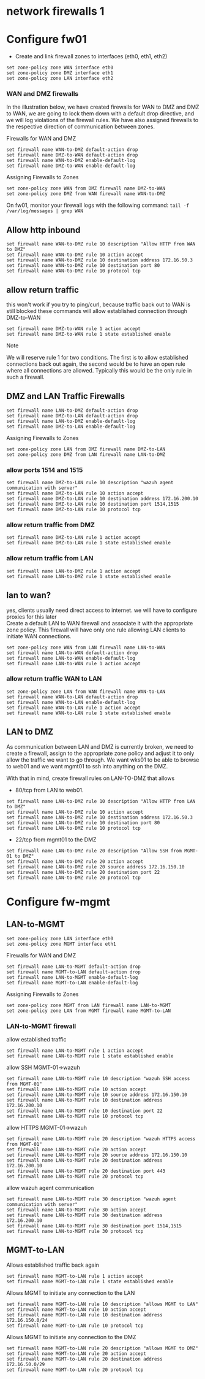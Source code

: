 # network firewalls 1

# Configure fw01
- Create and link firewall zones to interfaces (eth0, eth1, eth2)
```
set zone-policy zone WAN interface eth0
set zone-policy zone DMZ interface eth1
set zone-policy zone LAN interface eth2
```

### WAN and DMZ firewalls
In the illustration below, we have created firewalls for WAN to DMZ and DMZ to WAN, 
we are going to lock them down with a default drop directive, and we will log violations of the firewall rules. 
We have also assigned firewalls to the respective direction of communication between zones.

Firewalls for WAN and DMZ
```
set firewall name WAN-to-DMZ default-action drop
set firewall name DMZ-to-WAN default-action drop
set firewall name WAN-to-DMZ enable-default-log 
set firewall name DMZ-to-WAN enable-default-log
```

Assigning Firewalls to Zones
```
set zone-policy zone WAN from DMZ firewall name DMZ-to-WAN 
set zone-policy zone DMZ from WAN firewall name WAN-to-DMZ 
```

On fw01, monitor your firewall logs with the following command:
`tail -f /var/log/messages | grep WAN`


## Allow http inbound
```
set firewall name WAN-to-DMZ rule 10 description "Allow HTTP from WAN to DMZ"
set firewall name WAN-to-DMZ rule 10 action accept
set firewall name WAN-to-DMZ rule 10 destination address 172.16.50.3
set firewall name WAN-to-DMZ rule 10 destination port 80
set firewall name WAN-to-DMZ rule 10 protocol tcp
```
## allow return traffic
this won't work if you try to ping/curl, because traffic back out to WAN is still blocked
these commands will allow established connection through DMZ-to-WAN
```
set firewall name DMZ-to-WAN rule 1 action accept
set firewall name DMZ-to-WAN rule 1 state established enable
```


>[!Note]
>We will reserve rule 1 for two conditions.  The first is to allow established connections back out again, the second would be to have an open rule where all connections are allowed.  Typically this would be the only rule in such a firewall.

## DMZ and LAN Traffic Firewalls

```
set firewall name LAN-to-DMZ default-action drop
set firewall name DMZ-to-LAN default-action drop
set firewall name LAN-to-DMZ enable-default-log 
set firewall name DMZ-to-LAN enable-default-log
```

Assigning Firewalls to Zones
```
set zone-policy zone LAN from DMZ firewall name DMZ-to-LAN 
set zone-policy zone DMZ from LAN firewall name LAN-to-DMZ 
```

### allow ports 1514 and 1515
```
set firewall name DMZ-to-LAN rule 10 description "wazuh agent communication with server"
set firewall name DMZ-to-LAN rule 10 action accept
set firewall name DMZ-to-LAN rule 10 destination address 172.16.200.10
set firewall name DMZ-to-LAN rule 10 destination port 1514,1515
set firewall name DMZ-to-LAN rule 10 protocol tcp
```

### allow return traffic from DMZ
```
set firewall name DMZ-to-LAN rule 1 action accept
set firewall name DMZ-to-LAN rule 1 state established enable
```


### allow return traffic from LAN
```
set firewall name LAN-to-DMZ rule 1 action accept
set firewall name LAN-to-DMZ rule 1 state established enable
```

## lan to wan?
yes, clients usually need direct access to internet. we will have to configure proxies for this later\
Create a default LAN to WAN firewall and associate it with the appropriate zone policy.  This firewall will have only one rule allowing LAN clients to initiate WAN connections.
```
set zone-policy zone WAN from LAN firewall name LAN-to-WAN
set firewall name LAN-to-WAN default-action drop
set firewall name LAN-to-WAN enable-default-log
set firewall name LAN-to-WAN rule 1 action accept
```
### allow return traffic WAN to LAN
```
set zone-policy zone LAN from WAN firewall name WAN-to-LAN
set firewall name WAN-to-LAN default-action drop
set firewall name WAN-to-LAN enable-default-log
set firewall name WAN-to-LAN rule 1 action accept
set firewall name WAN-to-LAN rule 1 state established enable
```

## LAN to DMZ
As communication between LAN and DMZ is currently broken, we need to create a firewall, assign to the appropriate zone policy and adjust it to only allow the traffic we want to go through.  We want wks01 to be able to browse to web01 and we want mgmt01 to ssh into anything on the DMZ.

With that in mind, create firewall rules on LAN-TO-DMZ that allows 
- 80/tcp from LAN to web01.

```
set firewall name LAN-to-DMZ rule 10 description "Allow HTTP from LAN to DMZ"
set firewall name LAN-to-DMZ rule 10 action accept
set firewall name LAN-to-DMZ rule 10 destination address 172.16.50.3
set firewall name LAN-to-DMZ rule 10 destination port 80
set firewall name LAN-to-DMZ rule 10 protocol tcp
```
- 22/tcp from mgmt01 to the DMZ
```
set firewall name LAN-to-DMZ rule 20 description "Allow SSH from MGMT-01 to DMZ"
set firewall name LAN-to-DMZ rule 20 action accept
set firewall name LAN-to-DMZ rule 20 source address 172.16.150.10
set firewall name LAN-to-DMZ rule 20 destination port 22
set firewall name LAN-to-DMZ rule 20 protocol tcp
```

# Configure fw-mgmt
## LAN-to-MGMT
```
set zone-policy zone LAN interface eth0
set zone-policy zone MGMT interface eth1
```
Firewalls for WAN and DMZ
```
set firewall name LAN-to-MGMT default-action drop
set firewall name MGMT-to-LAN default-action drop
set firewall name LAN-to-MGMT enable-default-log 
set firewall name MGMT-to-LAN enable-default-log
```

Assigning Firewalls to Zones
```
set zone-policy zone MGMT from LAN firewall name LAN-to-MGMT
set zone-policy zone LAN from MGMT firewall name MGMT-to-LAN
```

### LAN-to-MGMT firewall
allow established traffic
```
set firewall name LAN-to-MGMT rule 1 action accept
set firewall name LAN-to-MGMT rule 1 state established enable
```
allow SSH MGMT-01->wazuh
```
set firewall name LAN-to-MGMT rule 10 description "wazuh SSH access from MGMT-01"
set firewall name LAN-to-MGMT rule 10 action accept
set firewall name LAN-to-MGMT rule 10 source address 172.16.150.10
set firewall name LAN-to-MGMT rule 10 destination address 172.16.200.10
set firewall name LAN-to-MGMT rule 10 destination port 22
set firewall name LAN-to-MGMT rule 10 protocol tcp
```
allow HTTPS MGMT-01->wazuh
```
set firewall name LAN-to-MGMT rule 20 description "wazuh HTTPS access from MGMT-01"
set firewall name LAN-to-MGMT rule 20 action accept
set firewall name LAN-to-MGMT rule 20 source address 172.16.150.10
set firewall name LAN-to-MGMT rule 20 destination address 172.16.200.10
set firewall name LAN-to-MGMT rule 20 destination port 443
set firewall name LAN-to-MGMT rule 20 protocol tcp
```
allow wazuh agent communication
```
set firewall name LAN-to-MGMT rule 30 description "wazuh agent communication with server"
set firewall name LAN-to-MGMT rule 30 action accept
set firewall name LAN-to-MGMT rule 30 destination address 172.16.200.10
set firewall name LAN-to-MGMT rule 30 destination port 1514,1515
set firewall name LAN-to-MGMT rule 30 protocol tcp
```

## MGMT-to-LAN
Allows established traffic back again
```
set firewall name MGMT-to-LAN rule 1 action accept
set firewall name MGMT-to-LAN rule 1 state established enable
```
Allows MGMT to initiate any connection to the LAN
```
set firewall name MGMT-to-LAN rule 10 description "allows MGMT to LAN"
set firewall name MGMT-to-LAN rule 10 action accept
set firewall name MGMT-to-LAN rule 10 destination address 172.16.150.0/24
set firewall name MGMT-to-LAN rule 10 protocol tcp
```
Allows MGMT to initiate any connection to the DMZ
```
set firewall name MGMT-to-LAN rule 20 description "allows MGMT to DMZ"
set firewall name MGMT-to-LAN rule 20 action accept
set firewall name MGMT-to-LAN rule 20 destination address 172.16.50.0/29
set firewall name MGMT-to-LAN rule 20 protocol tcp
```

